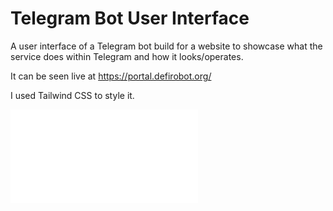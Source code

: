 # Telegram Bot User Interface
A user interface of a Telegram bot build for a website to showcase what the service does within Telegram and how it looks/operates.

It can be seen live at https://portal.defirobot.org/

I used Tailwind CSS to style it.

![Screenshot](README.md)
